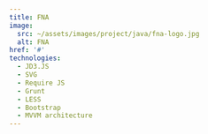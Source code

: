 ```yaml
---
title: FNA
image:
  src: ~/assets/images/project/java/fna-logo.jpg
  alt: FNA
href: '#'
technologies:
  - JD3.JS
  - SVG
  - Require JS
  - Grunt
  - LESS
  - Bootstrap
  - MVVM architecture
---
```

